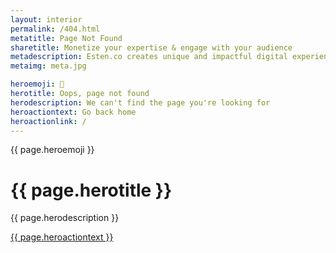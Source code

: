 ```yaml
---
layout: interior
permalink: /404.html
metatitle: Page Not Found
sharetitle: Monetize your expertise & engage with your audience
metadescription: Esten.co creates unique and impactful digital experiences as an independent contractor based in Canada.
metaimg: meta.jpg

heroemoji: 👻
herotitle: Oops, page not found
herodescription: We can't find the page you're looking for
heroactiontext: Go back home
heroactionlink: /
---
```


<div class="content">
    <!-------Hero------->
    <div class="full-page flex align-center">
        <div class="wrapper-md">
            <div class="hero-content-container">
                <div class="wrapper-xs centered">
                    <p class="title-5xl emoji white">{{ page.heroemoji }}</p>
                    <h1 class="title-4xl white">{{ page.herotitle }}</h1>
                    <p class="body-lg light">{{ page.herodescription }}</p>
                    <a class="button-lg" href="{{ page.heroactionlink }}">
                        <span>{{ page.heroactiontext }}</span>
                    </a>
                </div>
            </div>
        </div>
    </div>
</div>